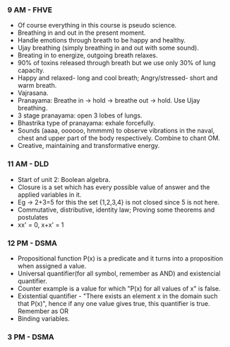 ### 9 AM - FHVE
- Of course everything in this course is pseudo science.
- Breathing in and out in the present moment.
- Handle emotions through breath to be happy and healthy.
- Ujay breathing (simply breathing in and out with some sound).
- Breating in to energize, outgoing breath relaxes.
- 90% of toxins released through breath but we use only 30% of lung capacity.
- Happy and relaxed- long and cool breath; Angry/stressed- short and warm breath.
- Vajrasana.
- Pranayama: Breathe in -> hold -> breathe out -> hold. Use Ujay breathing.
- 3 stage pranayama: open 3 lobes of lungs.
- Bhastrika type of pranayama: exhale forcefully.
- Sounds (aaaa, oooooo, hmmmm) to observe vibrations in the naval, chest and upper part of the body respectively. Combine to chant OM.
- Creative, maintaining and transformative energy.

### 11 AM - DLD
- Start of unit 2: Boolean algebra.
- Closure is a set which has every possible value of answer and the applied variables in it.
- Eg -> 2+3=5 for this the set {1,2,3,4} is not closed since 5 is not here.
- Commutative, distributive, identity law; Proving some theorems and postulates
- xx' = 0, x+x' = 1

### 12 PM - DSMA
- Propositional function P(x) is a predicate and it turns into a proposition when assigned a value.
- Universal quantifier(for all symbol, remember as AND) and existencial quantifier.
- Counter example is a value for which "P(x) for all values of x" is false. 
- Existential quantifier - "There exists an element x in the domain such that P(x)", hence if any one value gives true, this quantifier is true. Remember as OR
- Binding variables.

### 3 PM - DSMA